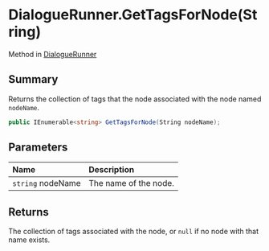 # DialogueRunner.GetTagsForNode(String)

Method in [DialogueRunner](/docs/api/csharp/yarn.unity.dialoguerunner.md)

## Summary


Returns the collection of tags that the node associated with
the node named `nodeName`.


```csharp
public IEnumerable<string> GetTagsForNode(String nodeName);
```

## Parameters

|Name|Description|
|:---|:---|
|`string` nodeName|The name of the node.|

## Returns

The collection of tags associated with the node, or
`null` if no node with that name exists.

